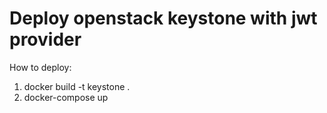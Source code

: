 # Deploy openstack keystone with jwt provider

How to deploy:

1. docker build -t keystone .
2. docker-compose up

